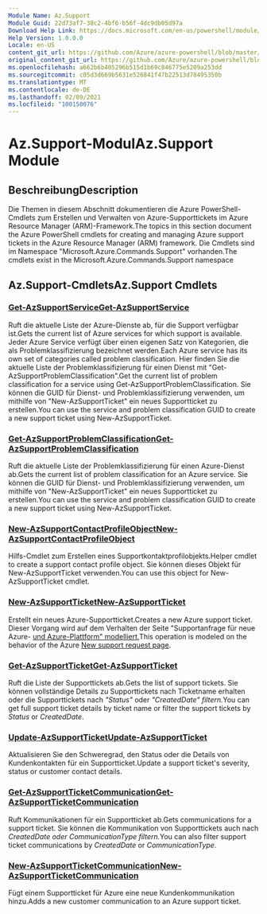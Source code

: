 ```yaml
---
Module Name: Az.Support
Module Guid: 22d73af7-38c2-4bf6-b56f-4dc9db05d97a
Download Help Link: https://docs.microsoft.com/en-us/powershell/module/az.support
Help Version: 1.0.0.0
Locale: en-US
content_git_url: https://github.com/Azure/azure-powershell/blob/master/src/Support/Support/help/Az.Support.md
original_content_git_url: https://github.com/Azure/azure-powershell/blob/master/src/Support/Support/help/Az.Support.md
ms.openlocfilehash: a662b6b405296b515d1b69c846775e5209a253dd
ms.sourcegitcommit: c05d3d669b5631e526841f47b22513d78495350b
ms.translationtype: MT
ms.contentlocale: de-DE
ms.lasthandoff: 02/09/2021
ms.locfileid: "100150076"
---
```

# <span data-ttu-id="2069b-101">Az.Support-Modul</span><span class="sxs-lookup"><span data-stu-id="2069b-101">Az.Support Module</span></span>
## <span data-ttu-id="2069b-102">Beschreibung</span><span class="sxs-lookup"><span data-stu-id="2069b-102">Description</span></span>
<span data-ttu-id="2069b-103">Die Themen in diesem Abschnitt dokumentieren die Azure PowerShell-Cmdlets zum Erstellen und Verwalten von Azure-Supporttickets im Azure Resource Manager (ARM)-Framework.</span><span class="sxs-lookup"><span data-stu-id="2069b-103">The topics in this section document the Azure PowerShell cmdlets for creating and managing Azure support tickets in the Azure Resource Manager (ARM) framework.</span></span> <span data-ttu-id="2069b-104">Die Cmdlets sind im Namespace "Microsoft.Azure.Commands.Support" vorhanden.</span><span class="sxs-lookup"><span data-stu-id="2069b-104">The cmdlets exist in the Microsoft.Azure.Commands.Support namespace</span></span>

## <span data-ttu-id="2069b-105">Az.Support-Cmdlets</span><span class="sxs-lookup"><span data-stu-id="2069b-105">Az.Support Cmdlets</span></span>
### [<span data-ttu-id="2069b-106">Get-AzSupportService</span><span class="sxs-lookup"><span data-stu-id="2069b-106">Get-AzSupportService</span></span>](Get-AzSupportService.md)
<span data-ttu-id="2069b-107">Ruft die aktuelle Liste der Azure-Dienste ab, für die Support verfügbar ist.</span><span class="sxs-lookup"><span data-stu-id="2069b-107">Gets the current list of Azure services for which support is available.</span></span> <span data-ttu-id="2069b-108">Jeder Azure Service verfügt über einen eigenen Satz von Kategorien, die als Problemklassifizierung bezeichnet werden.</span><span class="sxs-lookup"><span data-stu-id="2069b-108">Each Azure service has its own set of categories called problem classification.</span></span> <span data-ttu-id="2069b-109">Hier finden Sie die aktuelle Liste der Problemklassifizierung für einen Dienst mit "Get-AzSupportProblemClassification".</span><span class="sxs-lookup"><span data-stu-id="2069b-109">Get the current list of problem classification for a service using Get-AzSupportProblemClassification.</span></span> <span data-ttu-id="2069b-110">Sie können die GUID für Dienst- und Problemklassifizierung verwenden, um mithilfe von "New-AzSupportTicket" ein neues Supportticket zu erstellen.</span><span class="sxs-lookup"><span data-stu-id="2069b-110">You can use the service and problem classification GUID to create a new support ticket using New-AzSupportTicket.</span></span>

### [<span data-ttu-id="2069b-111">Get-AzSupportProblemClassification</span><span class="sxs-lookup"><span data-stu-id="2069b-111">Get-AzSupportProblemClassification</span></span>](Get-AzSupportProblemClassification.md)
<span data-ttu-id="2069b-112">Ruft die aktuelle Liste der Problemklassifizierung für einen Azure-Dienst ab.</span><span class="sxs-lookup"><span data-stu-id="2069b-112">Gets the current list of problem classification for an Azure service.</span></span> <span data-ttu-id="2069b-113">Sie können die GUID für Dienst- und Problemklassifizierung verwenden, um mithilfe von "New-AzSupportTicket" ein neues Supportticket zu erstellen.</span><span class="sxs-lookup"><span data-stu-id="2069b-113">You can use the service and problem classification GUID to create a new support ticket using New-AzSupportTicket.</span></span> 

### [<span data-ttu-id="2069b-114">New-AzSupportContactProfileObject</span><span class="sxs-lookup"><span data-stu-id="2069b-114">New-AzSupportContactProfileObject</span></span>](New-AzSupportContactProfileObject.md)
<span data-ttu-id="2069b-115">Hilfs-Cmdlet zum Erstellen eines Supportkontaktprofilobjekts.</span><span class="sxs-lookup"><span data-stu-id="2069b-115">Helper cmdlet to create a support contact profile object.</span></span> <span data-ttu-id="2069b-116">Sie können dieses Objekt für New-AzSupportTicket verwenden.</span><span class="sxs-lookup"><span data-stu-id="2069b-116">You can use this object for New-AzSupportTicket cmdlet.</span></span>

### [<span data-ttu-id="2069b-117">New-AzSupportTicket</span><span class="sxs-lookup"><span data-stu-id="2069b-117">New-AzSupportTicket</span></span>](New-AzSupportTicket.md)
<span data-ttu-id="2069b-118">Erstellt ein neues Azure-Supportticket.</span><span class="sxs-lookup"><span data-stu-id="2069b-118">Creates a new Azure support ticket.</span></span> <span data-ttu-id="2069b-119">Dieser Vorgang wird auf dem Verhalten der Seite "Supportanfrage für neue Azure- [und Azure-Plattform" modelliert.](https://portal.azure.com/#blade/Microsoft_Azure_Support/HelpAndSupportBlade/overview)</span><span class="sxs-lookup"><span data-stu-id="2069b-119">This operation is modeled on the behavior of the Azure [New support request page](https://portal.azure.com/#blade/Microsoft_Azure_Support/HelpAndSupportBlade/overview).</span></span>

### [<span data-ttu-id="2069b-120">Get-AzSupportTicket</span><span class="sxs-lookup"><span data-stu-id="2069b-120">Get-AzSupportTicket</span></span>](Get-AzSupportTicket.md)
<span data-ttu-id="2069b-121">Ruft die Liste der Supporttickets ab.</span><span class="sxs-lookup"><span data-stu-id="2069b-121">Gets the list of support tickets.</span></span> <span data-ttu-id="2069b-122">Sie können vollständige Details zu Supporttickets nach Ticketname erhalten oder die Supporttickets nach *"Status"* oder *"CreatedDate" filtern.*</span><span class="sxs-lookup"><span data-stu-id="2069b-122">You can get full support ticket details by ticket name or filter the support tickets by *Status* or *CreatedDate*.</span></span>

### [<span data-ttu-id="2069b-123">Update-AzSupportTicket</span><span class="sxs-lookup"><span data-stu-id="2069b-123">Update-AzSupportTicket</span></span>](Update-AzSupportTicket.md)
<span data-ttu-id="2069b-124">Aktualisieren Sie den Schweregrad, den Status oder die Details von Kundenkontakten für ein Supportticket.</span><span class="sxs-lookup"><span data-stu-id="2069b-124">Update a support ticket's severity, status or customer contact details.</span></span>

### [<span data-ttu-id="2069b-125">Get-AzSupportTicketCommunication</span><span class="sxs-lookup"><span data-stu-id="2069b-125">Get-AzSupportTicketCommunication</span></span>](Get-AzSupportTicketCommunication.md)
<span data-ttu-id="2069b-126">Ruft Kommunikationen für ein Supportticket ab.</span><span class="sxs-lookup"><span data-stu-id="2069b-126">Gets communications for a support ticket.</span></span> <span data-ttu-id="2069b-127">Sie können die Kommunikation von Supporttickets auch nach *CreatedDate oder* *CommunicationType filtern.*</span><span class="sxs-lookup"><span data-stu-id="2069b-127">You can also filter support ticket communications by *CreatedDate* or *CommunicationType*.</span></span> 

### [<span data-ttu-id="2069b-128">New-AzSupportTicketCommunication</span><span class="sxs-lookup"><span data-stu-id="2069b-128">New-AzSupportTicketCommunication</span></span>](New-AzSupportTicketCommunication.md)
<span data-ttu-id="2069b-129">Fügt einem Supportticket für Azure eine neue Kundenkommunikation hinzu.</span><span class="sxs-lookup"><span data-stu-id="2069b-129">Adds a new customer communication to an Azure support ticket.</span></span> 



